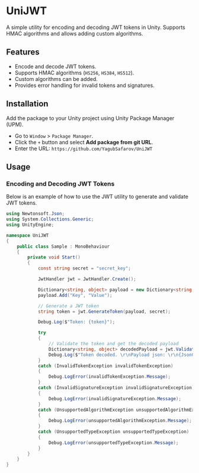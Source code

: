 # UniJWT

A simple utility for encoding and decoding JWT tokens in Unity. Supports HMAC algorithms and allows adding custom algorithms.

## Features

- Encode and decode JWT tokens.
- Supports HMAC algorithms (`HS256`, `HS384`, `HS512`).
- Custom algorithms can be added.
- Provides error handling for invalid tokens and signatures.

## Installation

Add the package to your Unity project using Unity Package Manager (UPM).
   - Go to `Window` > `Package Manager`.
   - Click the `+` button and select **Add package from git URL**.
   - Enter the URL: `https://github.com/YagubSafarov/UniJWT`

## Usage

### Encoding and Decoding JWT Tokens

Below is an example of how to use the JWT utility to generate and validate JWT tokens.

```csharp
using Newtonsoft.Json;
using System.Collections.Generic;
using UnityEngine;

namespace UniJWT
{
    public class Sample : MonoBehaviour
    {
        private void Start()
        {
            const string secret = "secret_key";

            JwtHandler jwt = JwtHandler.Create();

            Dictionary<string, object> payload = new Dictionary<string, object>();
            payload.Add("Key", "Value");

            // Generate a JWT token
            string token = jwt.GenerateToken(payload, secret);

            Debug.Log($"Token: {token}");

            try
            {
                // Validate the token and get the decoded payload
                Dictionary<string, object> decodedPayload = jwt.ValidateTokenSignatureAndGetPayload(token, secret);
                Debug.Log($"Token decoded. \r\nPayload json: \r\n{JsonConvert.SerializeObject(decodedPayload)}");
            }
            catch (InvalidTokenException invalidTokenException)
            {
                Debug.LogError(invalidTokenException.Message);
            }
            catch (InvalidSignatureException invalidSignatureException)
            {
                Debug.LogError(invalidSignatureException.Message);
            }
            catch (UnsupportedAlgorithmException unsupportedAlgorithmException)
            {
                Debug.LogError(unsupportedAlgorithmException.Message);
            }
            catch (UnsupportedTypeException unsupportedTypeException)
            {
                Debug.LogError(unsupportedTypeException.Message);
            }
        }
    }
}
